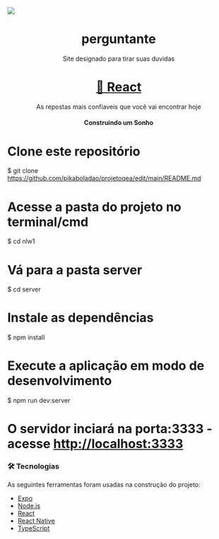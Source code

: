<img src='https://i.ibb.co/bzV4YPV/perguntante.png'>

<h1 align="center">perguntante</h1>

<p align="center">Site designado para tirar suas duvidas</p>

<h1 align="center">
    <a href="https://pt-br.reactjs.org/">🔗 React</a>
</h1>
<p align="center">As repostas mais confiaveis que você vai encontrar hoje</p>

<h4 align="center"> 
	Construindo um Sonho
</h4>

# Clone este repositório
$ git clone <https://github.com/pikaboladao/projetoqea/edit/main/README.md>

# Acesse a pasta do projeto no terminal/cmd
$ cd nlw1

# Vá para a pasta server
$ cd server

# Instale as dependências
$ npm install

# Execute a aplicação em modo de desenvolvimento
$ npm run dev:server

# O servidor inciará na porta:3333 - acesse <http://localhost:3333> 

### 🛠 Tecnologias

As seguintes ferramentas foram usadas na construção do projeto:

- [Expo](https://expo.io/)
- [Node.js](https://nodejs.org/en/)
- [React](https://pt-br.reactjs.org/)
- [React Native](https://reactnative.dev/)
- [TypeScript](https://www.typescriptlang.org/)
